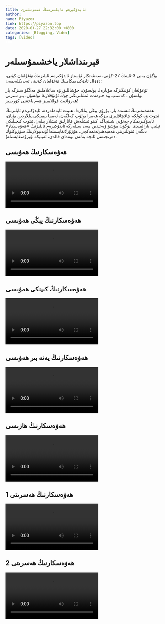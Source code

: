 ```yaml
---
title: ئابدۇكېرەم ئابلىزنىڭ ئىتوتلىرى
author:
name: Piyazon
link: https://piyazon.top
date: 2020-03-27 22:32:00 +0800
categories: [Blogging, Video]
tags: [video]
---
```


<style>
  @import url(/assets/css/uyghur.css);
</style>

# قېرىنداشلار ياخشىمۇسىلەر



بۇگۈن يەنى 3-ئاينىڭ 27-كۈنى، سەنئەتكار ئۇستاز ئابدۇكىرەم ئابلىزنىڭ تۇغۇلغان كۈنى، ئاۋۋال ئادۇكىرىمكامنىڭ تۇغۇلغان كۈنىنى
تەبرىكلەيمەن:

تۇغۇلغان كۈنىڭىزگە مۇبارەك بولسۇن، خۇشاللىق ۋە ساغلاملىق مەڭگۈ سىزگە يار بولسۇن ، كەسىپ ۋە خىزمەت ئىشلىرىڭىز چوڭ
ئۇتۇقلارغا تولسۇن، بىز سىزنى ھەرۋاقىت قوللايمىز ھەم ياخشى كۆرىمىز!



ھەممىمىزنىڭ ئىسىدە بار، بۇرۇن يېڭى يىللاردا، ھىيىت ئايەملەردە، ئابدۇكىرەم ئابلىزنىڭ ئىتوت ۋە كۈلكە-چاقچاقلىرى بىزگە
ھەمرا بولۇپ كەلگەن، ئەمما يېقىنكى يىللاردىن بۇيان، ئابدۇكىرىمكام جەنۇبى شىنجاڭدا كىنو ئىشلەش قاتارلىق ئىشلار بىلەن،
ئىتوت كىچىلىكى ئېلىپ بارالمىدى. بۈگۈن مۇشۇ ۋەجىدىن مەن سىلەرگە ئابدۇكىرەم ئابلىزنىڭ «ھەۋەسكار» دىگەن ئىتوتلىرىنى
ھەمبەھىرلەنمەكچى، ھۇزۇرلانغايسىلە!(ۋىدىيولارنىڭ سۈزۈكلۈك دەرىجىسى ئانچە بەلەن بومماي قالدى، ئەيىپكە بۇيرۇمىغايسىلە).


<!-- 1 -->
<h2 class="sub-title">
  ھەۋەسكارنىڭ ھەۋىسى
</h2>
<video id="player1" playsinline controls
  data-poster="https://git.lug.ustc.edu.cn/flame3/images/-/raw/main/old-salon/abdu/0.jpg" wxv="wxv_1267622315538481152"
  src="">
  <source src="" type="video/mp4" class="p1s2" size="720" />
  <source src="" type="video/mp4" class="p1s3" size="480" />
</video>
<script>
  $.getJSON('https://api.allorigins.win/get?url=' + encodeURIComponent('http://mp.weixin.qq.com/mp/videoplayer?action=get_mp_video_play_url&vid=' + $("#player1").attr("wxv")), function (data) {
    const respon = jQuery.parseJSON(data.contents);
    const gaoqing = respon['url_info'][0]['url'].slice(0, 4) + "s" + respon['url_info'][0]['url'].slice(4);
    const biaoqing = respon['url_info'][1]['url'].slice(0, 4) + "s" + respon['url_info'][1]['url'].slice(4);
    $("#player1").attr("src", gaoqing);
    $(".p1s2").attr("src", gaoqing);
    $(".p1s3").attr("src", biaoqing);
  });
</script>
<!-- Plyr Video Player -->
<script src="/assets/js/plyr/plyr.js"></script>
<script>
  const player1 = new Plyr("#player1", {
    fullscreen: { enabled: true, fallback: true, iosNative: true, container: null },
    speed: { selected: 1, options: [0.5, 0.75, 1, 1.25, 1.5] },
  });
</script>


<!-- 2 -->
<h2 class="sub-title">
  ھەۋەسكارنىڭ يېڭى ھەۋىسى
</h2>
<video id="player2" playsinline controls
  data-poster="https://git.lug.ustc.edu.cn/flame3/images/-/raw/main/old-salon/abdu/0-1.jpg"
  wxv="wxv_1267648243316523009" src="">
  <source src="" type="video/mp4" class="p2s3" size="480" />
</video>
<script>
  $.getJSON('https://api.allorigins.win/get?url=' + encodeURIComponent('http://mp.weixin.qq.com/mp/videoplayer?action=get_mp_video_play_url&vid=' + $("#player2").attr("wxv")), function (data) {
    const respon = jQuery.parseJSON(data.contents);
    const biaoqing = respon['url_info'][0]['url'].slice(0, 4) + "s" + respon['url_info'][0]['url'].slice(4);
    $("#player2").attr("src", biaoqing);
    $(".p2s3").attr("src", biaoqing);
  });
</script>
<!-- Plyr Video Player -->
<script src="/assets/js/plyr/plyr.js"></script>
<script>
  const player2 = new Plyr("#player2", {
    fullscreen: { enabled: true, fallback: true, iosNative: true, container: null },
    speed: { selected: 1, options: [0.5, 0.75, 1, 1.25, 1.5] },
  });
</script>

<!-- 3 -->
<h2 class="sub-title">
  ھەۋەسكارنىڭ كىينكى ھەۋىسى
</h2>
<video id="player3" playsinline controls
  data-poster="https://git.lug.ustc.edu.cn/flame3/images/-/raw/main/old-salon/abdu/0-2.jpg"
  wxv="wxv_1267649982241406976" src="">
  <source src="" type="video/mp4" class="p3s1" size="1080" />
  <source src="" type="video/mp4" class="p3s2" size="720" />
  <source src="" type="video/mp4" class="p3s3" size="480" />
</video>
<script>
  $.getJSON('https://api.allorigins.win/get?url=' + encodeURIComponent('http://mp.weixin.qq.com/mp/videoplayer?action=get_mp_video_play_url&vid=' + $("#player3").attr("wxv")), function (data) {
    const respon = jQuery.parseJSON(data.contents);
    const chaoqing = respon['url_info'][0]['url'].slice(0, 4) + "s" + respon['url_info'][0]['url'].slice(4);
    const gaoqing = respon['url_info'][1]['url'].slice(0, 4) + "s" + respon['url_info'][1]['url'].slice(4);
    const biaoqing = respon['url_info'][2]['url'].slice(0, 4) + "s" + respon['url_info'][2]['url'].slice(4);
    $("#player3").attr("src", chaoqing);
    $(".p3s1").attr("src", chaoqing);
    $(".p3s2").attr("src", gaoqing);
    $(".p3s3").attr("src", biaoqing);
  });
</script>
<!-- Plyr Video Player -->
<script src="/assets/js/plyr/plyr.js"></script>
<script>
  const player3 = new Plyr("#player3", {
    fullscreen: { enabled: true, fallback: true, iosNative: true, container: null },
    speed: { selected: 1, options: [0.5, 0.75, 1, 1.25, 1.5] },
  });
</script>



<!-- 4 -->
<h2 class="sub-title">
  ھەۋەسكارنىڭ يەنە بىر ھەۋىسى
</h2>
<video id="player4" playsinline controls
  data-poster="https://git.lug.ustc.edu.cn/flame3/images/-/raw/main/old-salon/abdu/0-3.jpg"
  wxv="wxv_1267655505183473665" src="">
  <source src="" type="video/mp4" class="p4s3" size="480" />
</video>
<script>
  $.getJSON('https://api.allorigins.win/get?url=' + encodeURIComponent('http://mp.weixin.qq.com/mp/videoplayer?action=get_mp_video_play_url&vid=' + $("#player4").attr("wxv")), function (data) {
    const respon = jQuery.parseJSON(data.contents);
    const biaoqing = respon['url_info'][0]['url'].slice(0, 4) + "s" + respon['url_info'][0]['url'].slice(4);
    $("#player4").attr("src", biaoqing);
    $(".p4s3").attr("src", biaoqing);
  });
</script>
<!-- Plyr Video Player -->
<script src="/assets/js/plyr/plyr.js"></script>
<script>
  const player4 = new Plyr("#player4", {
    fullscreen: { enabled: true, fallback: true, iosNative: true, container: null },
    speed: { selected: 1, options: [0.5, 0.75, 1, 1.25, 1.5] },
  });
</script>


<!-- 5 -->
<h2 class="sub-title">
  ھەۋەسكارنىڭ ھازىسى
</h2>
<video id="player5" playsinline controls
  data-poster="https://git.lug.ustc.edu.cn/flame3/images/-/raw/main/old-salon/abdu/0-4.jpg"
  wxv="wxv_1267658653109288961" src="">
  <source src="" type="video/mp4" class="p5s3" size="480" />
</video>
<script>
  $.getJSON('https://api.allorigins.win/get?url=' + encodeURIComponent('http://mp.weixin.qq.com/mp/videoplayer?action=get_mp_video_play_url&vid=' + $("#player5").attr("wxv")), function (data) {
    const respon = jQuery.parseJSON(data.contents);
    const biaoqing = respon['url_info'][0]['url'].slice(0, 4) + "s" + respon['url_info'][0]['url'].slice(4);
    $("#player5").attr("src", biaoqing);
    $(".p5s3").attr("src", biaoqing);
  });
</script>
<!-- Plyr Video Player -->
<script src="/assets/js/plyr/plyr.js"></script>
<script>
  const player5 = new Plyr("#player5", {
    fullscreen: { enabled: true, fallback: true, iosNative: true, container: null },
    speed: { selected: 1, options: [0.5, 0.75, 1, 1.25, 1.5] },
  });
</script>



<!-- 6 -->
<h2 class="sub-title">
  ھەۋەسكارنىڭ ھەسرىتى 1
</h2>
<video id="player6" playsinline controls
  data-poster="https://git.lug.ustc.edu.cn/flame3/images/-/raw/main/old-salon/abdu/0-5.jpg"
  wxv="wxv_1267660769001439232" src="">
  <source src="" type="video/mp4" class="p6s3" size="480" />
</video>
<script>
  $.getJSON('https://api.allorigins.win/get?url=' + encodeURIComponent('http://mp.weixin.qq.com/mp/videoplayer?action=get_mp_video_play_url&vid=' + $("#player6").attr("wxv")), function (data) {
    const respon = jQuery.parseJSON(data.contents);
    const biaoqing = respon['url_info'][0]['url'].slice(0, 4) + "s" + respon['url_info'][0]['url'].slice(4);
    $("#player6").attr("src", biaoqing);
    $(".p6s3").attr("src", biaoqing);
  });
</script>
<!-- Plyr Video Player -->
<script src="/assets/js/plyr/plyr.js"></script>
<script>
  const player6 = new Plyr("#player6", {
    fullscreen: { enabled: true, fallback: true, iosNative: true, container: null },
    speed: { selected: 1, options: [0.5, 0.75, 1, 1.25, 1.5] },
  });
</script>



<!-- 7 -->
<h2 class="sub-title">
  ھەۋەسكارنىڭ ھەسرىتى 2
</h2>
<video id="player7" playsinline controls
  data-poster="https://git.lug.ustc.edu.cn/flame3/images/-/raw/main/old-salon/abdu/0-6.jpg"
  wxv="wxv_1270444608039911424" src="">
  <source src="" type="video/mp4" class="p7s2" size="720" />
  <source src="" type="video/mp4" class="p7s3" size="480" />
</video>
<script>
  $.getJSON('https://api.allorigins.win/get?url=' + encodeURIComponent('http://mp.weixin.qq.com/mp/videoplayer?action=get_mp_video_play_url&vid=' + $("#player7").attr("wxv")), function (data) {
    const respon = jQuery.parseJSON(data.contents);
    const gaoqing = respon['url_info'][0]['url'].slice(0, 4) + "s" + respon['url_info'][0]['url'].slice(4);
    const biaoqing = respon['url_info'][1]['url'].slice(0, 4) + "s" + respon['url_info'][1]['url'].slice(4);
    $("#player7").attr("src", gaoqing);
    $(".p7s2").attr("src", gaoqing);
    $(".p7s3").attr("src", biaoqing);
  });
</script>
<!-- Plyr Video Player -->
<script src="/assets/js/plyr/plyr.js"></script>
<script>
  const player7 = new Plyr("#player7", {
    fullscreen: { enabled: true, fallback: true, iosNative: true, container: null },
    speed: { selected: 1, options: [0.5, 0.75, 1, 1.25, 1.5] },
  });
</script>
